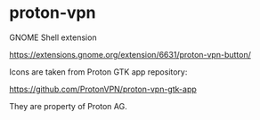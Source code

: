 # proton-vpn
GNOME Shell extension

https://extensions.gnome.org/extension/6631/proton-vpn-button/

Icons are taken from Proton GTK app repository:

https://github.com/ProtonVPN/proton-vpn-gtk-app

They are property of Proton AG.
